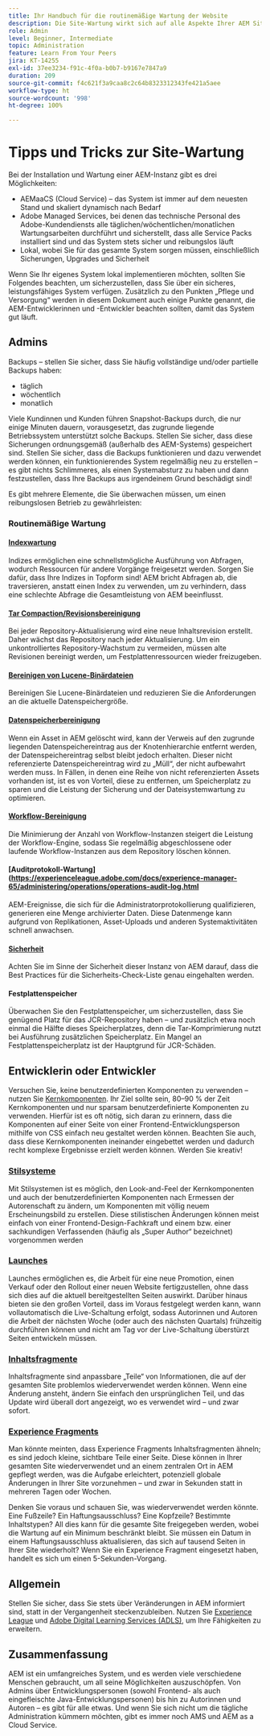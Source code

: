 ```yaml
---
title: Ihr Handbuch für die routinemäßige Wartung der Website
description: Die Site-Wartung wirkt sich auf alle Aspekte Ihrer AEM Sites-Instanz aus, unabhängig davon, ob Sie Admin, Autorin bzw. Autor oder Entwicklungsperson sind. Verwenden Sie dieses Handbuch, um sicherzustellen, dass Ihre Strategie zum Erfolg führt.
role: Admin
level: Beginner, Intermediate
topic: Administration
feature: Learn From Your Peers
jira: KT-14255
exl-id: 37ee3234-f91c-4f0a-b0b7-b9167e7847a9
duration: 209
source-git-commit: f4c621f3a9caa8c2c64b8323312343fe421a5aee
workflow-type: ht
source-wordcount: '998'
ht-degree: 100%

---
```


# Tipps und Tricks zur Site-Wartung

Bei der Installation und Wartung einer AEM-Instanz gibt es drei Möglichkeiten:

* AEMaaCS (Cloud Service) – das System ist immer auf dem neuesten Stand und skaliert dynamisch nach Bedarf
* Adobe Managed Services, bei denen das technische Personal des Adobe-Kundendiensts alle täglichen/wöchentlichen/monatlichen Wartungsarbeiten durchführt und sicherstellt, dass alle Service Packs installiert sind und das System stets sicher und reibungslos läuft
* Lokal, wobei Sie für das gesamte System sorgen müssen, einschließlich Sicherungen, Upgrades und Sicherheit

Wenn Sie Ihr eigenes System lokal implementieren möchten, sollten Sie Folgendes beachten, um sicherzustellen, dass Sie über ein sicheres, leistungsfähiges System verfügen. Zusätzlich zu den Punkten „Pflege und Versorgung“ werden in diesem Dokument auch einige Punkte genannt, die AEM-Entwicklerinnen und -Entwickler beachten sollten, damit das System gut läuft.

## Admins

Backups – stellen Sie sicher, dass Sie häufig vollständige und/oder partielle Backups haben:

* täglich
* wöchentlich
* monatlich

Viele Kundinnen und Kunden führen Snapshot-Backups durch, die nur einige Minuten dauern, vorausgesetzt, das zugrunde liegende Betriebssystem unterstützt solche Backups. Stellen Sie sicher, dass diese Sicherungen ordnungsgemäß (außerhalb des AEM-Systems) gespeichert sind. Stellen Sie sicher, dass die Backups funktionieren und dazu verwendet werden können, ein funktionierendes System regelmäßig neu zu erstellen – es gibt nichts Schlimmeres, als einen Systemabsturz zu haben und dann festzustellen, dass Ihre Backups aus irgendeinem Grund beschädigt sind!

Es gibt mehrere Elemente, die Sie überwachen müssen, um einen reibungslosen Betrieb zu gewährleisten:

### Routinemäßige Wartung

#### [Indexwartung](https://experienceleague.adobe.com/docs/experience-manager-65/deploying/practices/best-practices-for-queries-and-indexing.html?lang=de)

Indizes ermöglichen eine schnellstmögliche Ausführung von Abfragen, wodurch Ressourcen für andere Vorgänge freigesetzt werden. Sorgen Sie dafür, dass Ihre Indizes in Topform sind! AEM bricht Abfragen ab, die traversieren, anstatt einen Index zu verwenden, um zu verhindern, dass eine schlechte Abfrage die Gesamtleistung von AEM beeinflusst.

#### [Tar Compaction/Revisionsbereinigung](https://experienceleague.adobe.com/docs/experience-manager-65/deploying/deploying/revision-cleanup.html?lang=de)

Bei jeder Repository-Aktualisierung wird eine neue Inhaltsrevision erstellt. Daher wächst das Repository nach jeder Aktualisierung. Um ein unkontrolliertes Repository-Wachstum zu vermeiden, müssen alte Revisionen bereinigt werden, um Festplattenressourcen wieder freizugeben.

#### [Bereinigen von Lucene-Binärdateien](https://experienceleague.adobe.com/docs/experience-manager-65/administering/operations/operations-dashboard.html?lang=de#automated-maintenance-tasks)

Bereinigen Sie Lucene-Binärdateien und reduzieren Sie die Anforderungen an die aktuelle Datenspeichergröße.

#### [Datenspeicherbereinigung](https://experienceleague.adobe.com/docs/experience-manager-65/administering/operations/data-store-garbage-collection.html?lang=de)

Wenn ein Asset in AEM gelöscht wird, kann der Verweis auf den zugrunde liegenden Datenspeichereintrag aus der Knotenhierarchie entfernt werden, der Datenspeichereintrag selbst bleibt jedoch erhalten. Dieser nicht referenzierte Datenspeichereintrag wird zu „Müll“, der nicht aufbewahrt werden muss. In Fällen, in denen eine Reihe von nicht referenzierten Assets vorhanden ist, ist es von Vorteil, diese zu entfernen, um Speicherplatz zu sparen und die Leistung der Sicherung und der Dateisystemwartung zu optimieren.

#### [Workflow-Bereinigung](https://experienceleague.adobe.com/docs/experience-manager-65/administering/operations/workflows-administering.html?lang=de)

Die Minimierung der Anzahl von Workflow-Instanzen steigert die Leistung der Workflow-Engine, sodass Sie regelmäßig abgeschlossene oder laufende Workflow-Instanzen aus dem Repository löschen können.

#### [Auditprotokoll-Wartung](https://experienceleague.adobe.com/docs/experience-manager-65/administering/operations/operations-audit-log.html

AEM-Ereignisse, die sich für die Administratorprotokollierung qualifizieren, generieren eine Menge archivierter Daten. Diese Datenmenge kann aufgrund von Replikationen, Asset-Uploads und anderen Systemaktivitäten schnell anwachsen.

#### [Sicherheit](https://experienceleague.adobe.com/docs/experience-manager-65/administering/security/security-checklist.html?lang=de)

Achten Sie im Sinne der Sicherheit dieser Instanz von AEM darauf, dass die Best Practices für die Sicherheits-Check-Liste genau eingehalten werden.

#### Festplattenspeicher

Überwachen Sie den Festplattenspeicher, um sicherzustellen, dass Sie genügend Platz für das JCR-Repository haben – und zusätzlich etwa noch einmal die Hälfte dieses Speicherplatzes, denn die Tar-Komprimierung nutzt bei Ausführung zusätzlichen Speicherplatz. Ein Mangel an Festplattenspeicherplatz ist der Hauptgrund für JCR-Schäden.

## Entwicklerin oder Entwickler

Versuchen Sie, keine benutzerdefinierten Komponenten zu verwenden – nutzen Sie [Kernkomponenten](https://www.aemcomponents.dev/). Ihr Ziel sollte sein, 80–90 % der Zeit Kernkomponenten und nur sparsam benutzerdefinierte Komponenten zu verwenden. Hierfür ist es oft nötig, sich daran zu erinnern, dass die Komponenten auf einer Seite von einer Frontend-Entwicklungsperson mithilfe von CSS einfach neu gestaltet werden können. Beachten Sie auch, dass diese Kernkomponenten ineinander eingebettet werden und dadurch recht komplexe Ergebnisse erzielt werden können. Werden Sie kreativ!

### [Stilsysteme](https://experienceleague.adobe.com/docs/experience-manager-65/authoring/siteandpage/style-system.html?lang=de)

Mit Stilsystemen ist es möglich, den Look-and-Feel der Kernkomponenten und auch der benutzerdefinierten Komponenten nach Ermessen der Autorenschaft zu ändern, um Komponenten mit völlig neuem Erscheinungsbild zu erstellen. Diese stilistischen Änderungen können meist einfach von einer Frontend-Design-Fachkraft und einem bzw. einer sachkundigen Verfassenden (häufig als „Super Author“ bezeichnet) vorgenommen werden

### [Launches](https://experienceleague.adobe.com/docs/experience-manager-cloud-service/content/sites/authoring/launches/overview.html?lang=de)

Launches ermöglichen es, die Arbeit für eine neue Promotion, einen Verkauf oder den Rollout einer neuen Website fertigzustellen, ohne dass sich dies auf die aktuell bereitgestellten Seiten auswirkt. Darüber hinaus bieten sie den großen Vorteil, dass im Voraus festgelegt werden kann, wann vollautomatisch die Live-Schaltung erfolgt, sodass Autorinnen und Autoren die Arbeit der nächsten Woche (oder auch des nächsten Quartals) frühzeitig durchführen können und nicht am Tag vor der Live-Schaltung überstürzt Seiten entwickeln müssen.

### [Inhaltsfragmente](https://experienceleague.adobe.com/docs/experience-manager-65/assets/fragments/content-fragments.html?lang=de)

Inhaltsfragmente sind anpassbare „Teile“ von Informationen, die auf der gesamten Site problemlos wiederverwendet werden können. Wenn eine Änderung ansteht, ändern Sie einfach den ursprünglichen Teil, und das Update wird überall dort angezeigt, wo es verwendet wird – und zwar sofort.

### [Experience Fragments](https://experienceleague.adobe.com/docs/experience-manager-learn/sites/experience-fragments/experience-fragments-feature-video-use.html?lang=de)

Man könnte meinten, dass Experience Fragments Inhaltsfragmenten ähneln; es sind jedoch kleine, sichtbare Teile einer Seite. Diese können in Ihrer gesamten Site wiederverwendet und an einem zentralen Ort in AEM gepflegt werden, was die Aufgabe erleichtert, potenziell globale Änderungen in Ihrer Site vorzunehmen – und zwar in Sekunden statt in mehreren Tagen oder Wochen.

Denken Sie voraus und schauen Sie, was wiederverwendet werden könnte. Eine Fußzeile? Ein Haftungsausschluss? Eine Kopfzeile? Bestimmte Inhaltstypen? All dies kann für die gesamte Site freigegeben werden, wobei die Wartung auf ein Minimum beschränkt bleibt. Sie müssen ein Datum in einem Haftungsausschluss aktualisieren, das sich auf tausend Seiten in Ihrer Site wiederholt? Wenn Sie ein Experience Fragment eingesetzt haben, handelt es sich um einen 5-Sekunden-Vorgang.

## Allgemein

Stellen Sie sicher, dass Sie stets über Veränderungen in AEM informiert sind, statt in der Vergangenheit steckenzubleiben. Nutzen Sie [Experience League](https://experienceleague.adobe.com/docs/experience-manager-learn/sites/overview.html?lang=de) und [Adobe Digital Learning Services (ADLS)](https://learning.adobe.com/), um Ihre Fähigkeiten zu erweitern.

## Zusammenfassung

AEM ist ein umfangreiches System, und es werden viele verschiedene Menschen gebraucht, um all seine Möglichkeiten auszuschöpfen. Von Admins über Entwicklungspersonen (sowohl Frontend- als auch eingefleischte Java-Entwicklungspersonen) bis hin zu Autorinnen und Autoren – es gibt für alle etwas. Und wenn Sie sich nicht um die tägliche Administration kümmern möchten, gibt es immer noch AMS und AEM as a Cloud Service.
